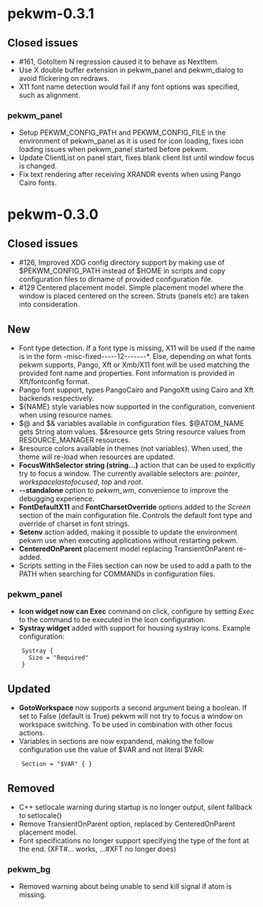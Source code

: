 pekwm-0.3.1
===========

Closed issues
-------------

  * #161, GotoItem N regression caused it to behave as NextItem.
  * Use X double buffer extension in pekwm_panel and pekwm_dialog to avoid
    flickering on redraws.
  * X11 font name detection would fail if any font options was specified,
    such as alignment.

### pekwm_panel

  * Setup PEKWM_CONFIG_PATH and PEKWM_CONFIG_FILE in the environment of
    pekwm_panel as it is used for icon loading, fixes icon loading issues
    when pekwm_panel started before pekwm.
  * Update ClientList on panel start, fixes blank client list until window
    focus is changed.
  * Fix text rendering after receiving XRANDR events when using Pango Cairo
    fonts.

pekwm-0.3.0
===========

Closed issues
-------------

 * #126, Improved XDG config directory support by making use of
   $PEKWM_CONFIG_PATH instead of $HOME in scripts and copy configuration
   files to dirname of provided configuration file.
 * #129 Centered placement model. Simple placement model where the
   window is placed centered on the screen. Struts (panels etc) are
   taken into consideration.

New
---

* Font type detection. If a font type is missing, X11 will be used if the name
  is in the form -misc-fixed-*-*-*-*-12-*-*-*-*-*-*-*. Else, depending on what
  fonts pekwm supports, Pango, Xft or Xmb/X11 font will be used matching the
  provided font name and properties. Font information is provided in
  Xft/fontconfig format.
* Pango font support, types PangoCairo and PangoXft using Cairo and Xft
  backends respectively.
* ${NAME} style variables now supported in the configuration, convenient
  when using resource names.
* $@ and $& variables available in configuration files. $@ATOM_NAME
  gets String atom values. $&resource gets String resource values from
  RESOURCE_MANAGER resources.
* &resource colors available in themes (not variables). When used, the
  theme will re-load when resources are updated.
* **FocusWithSelector string (string...)** action that can be used to
  explicitly try to focus a window. The currently available selectors are:
  _pointer_, _workspacelastofocused_, _top_ and _root_.
* **--standalone** option to _pekwm_wm_, convenience to improve the debugging
  experience.
* **FontDefaultX11** and **FontCharsetOverride** options added to the _Screen_
  section of the main configuration file. Controls the default font type and
  override of charset in font strings.
* **Setenv** action added, making it possible to update the environment pekwm
  use when executing applications without restarting pekwm.
* **CenteredOnParent** placement model replacing TransientOnParent re-added.
* Scripts setting in the Files section can now be used to add a path to
  the PATH when searching for COMMANDs in configuration files.

### pekwm_panel

* **Icon widget now can Exec** command on click, configure by setting
  _Exec_ to the command to be executed in the Icon configuration.
* **Systray widget** added with support for housing systray icons.
  Example configuration:

```
    Systray {
      Size = "Required"
    }
```

Updated
-------

* **GotoWorkspace** now supports a second argument being a boolean. If set
  to False (default is True) pekwm will not try to focus a window on
  workspace switching. To be used in combination with other focus actions.
* Variables in sections are now expandend, making the follow configuration
  use the value of $VAR and not literal $VAR:

```
    Section = "$VAR" { }
```

Removed
-------

* C++ setlocale warning during startup is no longer output, silent fallback
  to setlocale()
* Remove TransientOnParent option, replaced by CenteredOnParent placement
  model.
* Font specifications no longer support specifying the type of the font at
  the end. (XFT#... works, ...#XFT no longer does)

### pekwm_bg

* Removed warning about being unable to send kill signal if atom is missing.
